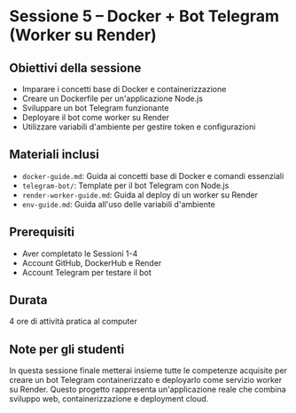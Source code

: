 # Sessione 5 – Docker + Bot Telegram (Worker su Render)

## Obiettivi della sessione
- Imparare i concetti base di Docker e containerizzazione
- Creare un Dockerfile per un'applicazione Node.js
- Sviluppare un bot Telegram funzionante
- Deployare il bot come worker su Render
- Utilizzare variabili d'ambiente per gestire token e configurazioni

## Materiali inclusi
- `docker-guide.md`: Guida ai concetti base di Docker e comandi essenziali
- `telegram-bot/`: Template per il bot Telegram con Node.js
- `render-worker-guide.md`: Guida al deploy di un worker su Render
- `env-guide.md`: Guida all'uso delle variabili d'ambiente

## Prerequisiti
- Aver completato le Sessioni 1-4
- Account GitHub, DockerHub e Render
- Account Telegram per testare il bot

## Durata
4 ore di attività pratica al computer

## Note per gli studenti
In questa sessione finale metterai insieme tutte le competenze acquisite per creare un bot Telegram containerizzato e deployarlo come servizio worker su Render. Questo progetto rappresenta un'applicazione reale che combina sviluppo web, containerizzazione e deployment cloud.
